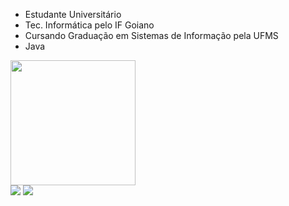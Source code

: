 
- Estudante Universitário
- Tec. Informática pelo IF Goiano
- Cursando Graduação em Sistemas de Informação pela UFMS
- Java

<div align="left">
  <img height="200em" src="https://github-readme-stats.vercel.app/api/top-langs/?username=bentola&layout=compact&langs_count=7&theme=dark"/> 
</div>
  
<div> 
  <a href="https://api.whatsapp.com/send/?phone=5538991148769&text&app_absent=0" target="_blank"><img src="https://img.shields.io/badge/WhatsApp-25D366?style=for-the-badge&logo=whatsapp&logoColor=white" target="_blank"></a>
  <a href="https://www.instagram.com/bentolaalien/" target="_blank"><img src="https://img.shields.io/badge/-Instagram-%23E4405F?style=for-the-badge&logo=instagram&logoColor=white" target="_blank"></a>
</div>
